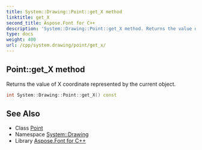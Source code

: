```yaml
---
title: System::Drawing::Point::get_X method
linktitle: get_X
second_title: Aspose.Font for C++
description: 'System::Drawing::Point::get_X method. Returns the value of X coordinate represented by the current object in C++.'
type: docs
weight: 400
url: /cpp/system.drawing/point/get_x/
---
```

## Point::get_X method


Returns the value of X coordinate represented by the current object.

```cpp
int System::Drawing::Point::get_X() const
```

## See Also

* Class [Point](../)
* Namespace [System::Drawing](../../)
* Library [Aspose.Font for C++](../../../)
